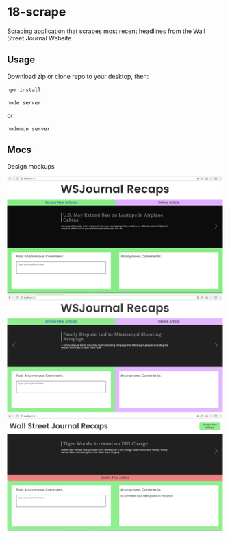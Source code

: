 # 18-scrape
Scraping application that scrapes most recent headlines from the Wall Street Journal Website

## Usage
Download zip or clone repo to your desktop, then:
```
npm install
```
```
node server
```
or
```
nodemon server
```

## Mocs
Design mockups

![Mock Up 1](/public/img/mock_1.png?raw=true "Optional Title")
![Mock Up 2](/public/img/mock_2.png?raw=true "Optional Title")
![Mock Up 3](/public/img/mock_3.png?raw=true "Optional Title")
